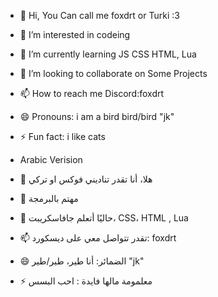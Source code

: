 - 👋 Hi, You Can call me foxdrt or Turki :3
- 👀 I’m interested in codeing
- 🌱 I’m currently learning JS CSS HTML, Lua
- 💞️ I’m looking to collaborate on Some Projects
- 📫 How to reach me Discord:foxdrt
- 😄 Pronouns: i am a bird bird/bird "jk"
- ⚡ Fun fact: i like cats

- Arabic Verision 

- 👋 هلا، أنا تقدر تناديني فوكس  او تركي 
- 👀  مهتم بالبرمجة
- 🌱 حاليًا أتعلم جافاسكريبت، CSS، HTML , Lua
- 📫 تقدر  تتواصل معي على ديسكورد: foxdrt
- 😄 الضمائر: أنا طير، طير/طير  "jk"
- ⚡ معلمومة مالها فايدة : احب البسس


<!---
foxdrt/foxdrt is a ✨ special ✨ repository because its `README.md` (this file) appears on your GitHub profile.
You can click the Preview link to take a look at your changes.
--->
